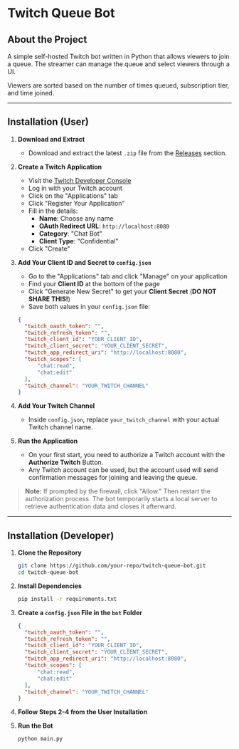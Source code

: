 # Twitch Queue Bot

## About the Project
A simple self-hosted Twitch bot written in Python that allows viewers to join a queue. The streamer can manage the queue and select viewers through a UI.

Viewers are sorted based on the number of times queued, subscription tier, and time joined.

---

## Installation (User)

1. **Download and Extract**
   - Download and extract the latest `.zip` file from the [Releases](#) section.

2. **Create a Twitch Application**
   - Visit the [Twitch Developer Console](https://dev.twitch.tv/console)
   - Log in with your Twitch account
   - Click on the "Applications" tab
   - Click "Register Your Application"
   - Fill in the details:
     - **Name**: Choose any name
     - **OAuth Redirect URL**: `http://localhost:8080`
     - **Category**: "Chat Bot"
     - **Client Type**: "Confidential"
   - Click "Create"

3. **Add Your Client ID and Secret to `config.json`**
   - Go to the "Applications" tab and click "Manage" on your application
   - Find your **Client ID** at the bottom of the page
   - Click "Generate New Secret" to get your **Client Secret** (__DO NOT SHARE THIS!__)
   - Save both values in your `config.json` file:

   ```json
   {
     "twitch_oauth_token": "",
     "twitch_refresh_token": "",
     "twitch_client_id": "YOUR_CLIENT_ID",
     "twitch_client_secret": "YOUR_CLIENT_SECRET",
     "twitch_app_redirect_uri": "http://localhost:8080",
     "twitch_scopes": [
         "chat:read",
         "chat:edit"
     ],
     "twitch_channel": "YOUR_TWITCH_CHANNEL"
   }
   ```

4. **Add Your Twitch Channel**
   - Inside `config.json`, replace `your_twitch_channel` with your actual Twitch channel name.

5. **Run the Application**
   - On your first start, you need to authorize a Twitch account with the **Authorize Twitch** Button.
   - Any Twitch account can be used, but the account used will send confirmation messages for joining and leaving the queue.

> **Note:** If prompted by the firewall, click "Allow." Then restart the authorization process. The bot temporarily starts a local server to retrieve authentication data and closes it afterward.

---

## Installation (Developer)

1. **Clone the Repository**
   ```sh
   git clone https://github.com/your-repo/twitch-queue-bot.git
   cd twitch-queue-bot
   ```

2. **Install Dependencies**
   ```sh
   pip install -r requirements.txt
   ```

3. **Create a `config.json` File in the `bot` Folder**
   ```json
   {
     "twitch_oauth_token": "",
     "twitch_refresh_token": "",
     "twitch_client_id": "YOUR_CLIENT_ID",
     "twitch_client_secret": "YOUR_CLIENT_SECRET",
     "twitch_app_redirect_uri": "http://localhost:8080",
     "twitch_scopes": [
         "chat:read",
         "chat:edit"
     ],
     "twitch_channel": "YOUR_TWITCH_CHANNEL"
   }
   ```

4. **Follow Steps 2-4 from the User Installation**

5. **Run the Bot**
   ```sh
   python main.py
   ```


